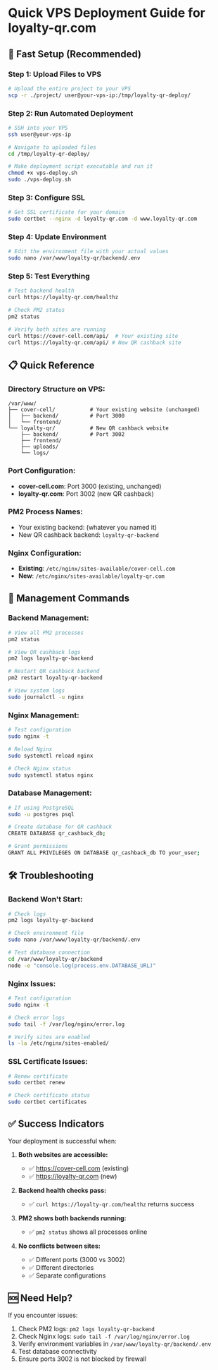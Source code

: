 # Quick VPS Deployment Guide for loyalty-qr.com

## 🚀 Fast Setup (Recommended)

### Step 1: Upload Files to VPS
```bash
# Upload the entire project to your VPS
scp -r ./project/ user@your-vps-ip:/tmp/loyalty-qr-deploy/
```

### Step 2: Run Automated Deployment
```bash
# SSH into your VPS
ssh user@your-vps-ip

# Navigate to uploaded files
cd /tmp/loyalty-qr-deploy/

# Make deployment script executable and run it
chmod +x vps-deploy.sh
sudo ./vps-deploy.sh
```

### Step 3: Configure SSL
```bash
# Get SSL certificate for your domain
sudo certbot --nginx -d loyalty-qr.com -d www.loyalty-qr.com
```

### Step 4: Update Environment
```bash
# Edit the environment file with your actual values
sudo nano /var/www/loyalty-qr/backend/.env
```

### Step 5: Test Everything
```bash
# Test backend health
curl https://loyalty-qr.com/healthz

# Check PM2 status
pm2 status

# Verify both sites are running
curl https://cover-cell.com/api/  # Your existing site
curl https://loyalty-qr.com/api/ # New QR cashback site
```

## 📋 Quick Reference

### Directory Structure on VPS:
```
/var/www/
├── cover-cell/           # Your existing website (unchanged)
│   ├── backend/          # Port 3000
│   └── frontend/
└── loyalty-qr/           # New QR cashback website
    ├── backend/          # Port 3002
    ├── frontend/
    ├── uploads/
    └── logs/
```

### Port Configuration:
- **cover-cell.com**: Port 3000 (existing, unchanged)
- **loyalty-qr.com**: Port 3002 (new QR cashback)

### PM2 Process Names:
- Your existing backend: (whatever you named it)
- New QR cashback backend: `loyalty-qr-backend`

### Nginx Configuration:
- **Existing**: `/etc/nginx/sites-available/cover-cell.com`
- **New**: `/etc/nginx/sites-available/loyalty-qr.com`

## 🔧 Management Commands

### Backend Management:
```bash
# View all PM2 processes
pm2 status

# View QR cashback logs
pm2 logs loyalty-qr-backend

# Restart QR cashback backend
pm2 restart loyalty-qr-backend

# View system logs
sudo journalctl -u nginx
```

### Nginx Management:
```bash
# Test configuration
sudo nginx -t

# Reload Nginx
sudo systemctl reload nginx

# Check Nginx status
sudo systemctl status nginx
```

### Database Management:
```bash
# If using PostgreSQL
sudo -u postgres psql

# Create database for QR cashback
CREATE DATABASE qr_cashback_db;

# Grant permissions
GRANT ALL PRIVILEGES ON DATABASE qr_cashback_db TO your_user;
```

## 🛠️ Troubleshooting

### Backend Won't Start:
```bash
# Check logs
pm2 logs loyalty-qr-backend

# Check environment file
sudo nano /var/www/loyalty-qr/backend/.env

# Test database connection
cd /var/www/loyalty-qr/backend
node -e "console.log(process.env.DATABASE_URL)"
```

### Nginx Issues:
```bash
# Test configuration
sudo nginx -t

# Check error logs
sudo tail -f /var/log/nginx/error.log

# Verify sites are enabled
ls -la /etc/nginx/sites-enabled/
```

### SSL Certificate Issues:
```bash
# Renew certificate
sudo certbot renew

# Check certificate status
sudo certbot certificates
```

## ✅ Success Indicators

Your deployment is successful when:

1. **Both websites are accessible:**
   - ✅ https://cover-cell.com (existing)
   - ✅ https://loyalty-qr.com (new)

2. **Backend health checks pass:**
   - ✅ `curl https://loyalty-qr.com/healthz` returns success

3. **PM2 shows both backends running:**
   - ✅ `pm2 status` shows all processes online

4. **No conflicts between sites:**
   - ✅ Different ports (3000 vs 3002)
   - ✅ Different directories
   - ✅ Separate configurations

## 🆘 Need Help?

If you encounter issues:

1. Check PM2 logs: `pm2 logs loyalty-qr-backend`
2. Check Nginx logs: `sudo tail -f /var/log/nginx/error.log`
3. Verify environment variables in `/var/www/loyalty-qr/backend/.env`
4. Test database connectivity
5. Ensure ports 3002 is not blocked by firewall
